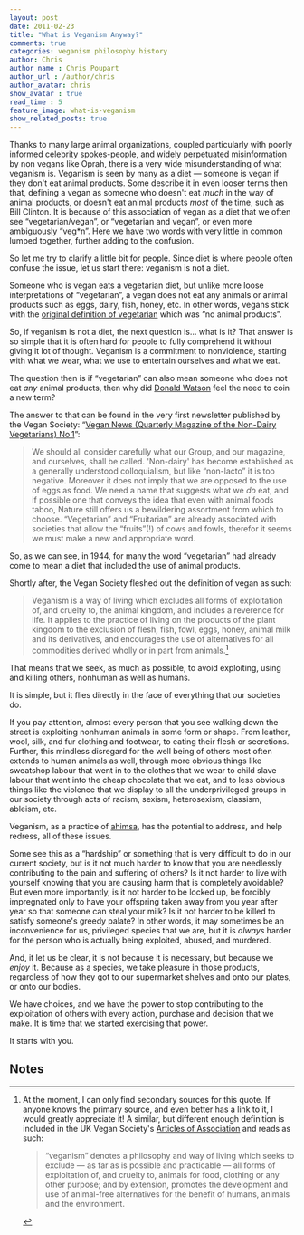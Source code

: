 ```yaml
---
layout: post
date: 2011-02-23
title: "What is Veganism Anyway?"
comments: true
categories: veganism philosophy history
author: Chris
author_name : Chris Poupart
author_url : /author/chris
author_avatar: chris
show_avatar : true
read_time : 5
feature_image: what-is-veganism
show_related_posts: true
---
```


Thanks to many large animal organizations, coupled particularly with poorly informed celebrity spokes-people, and widely perpetuated misinformation by non vegans like Oprah, there is a very wide misunderstanding of what veganism is. Veganism is seen by many as a diet — someone is vegan if they don't eat animal products. Some describe it in even looser terms then that, defining a vegan as someone who doesn't eat *much* in the way of animal products, or doesn't eat animal products *most* of the time, such as Bill Clinton. It is because of this association of vegan as a diet that we often see “vegetarian/vegan”, or “vegetarian and vegan”, or even more ambiguously “veg*n”. Here we have two words with very little in common lumped together, further adding to the confusion.

So let me try to clarify a little bit for people. Since diet is where people often confuse the issue, let us start there: veganism is not a diet.

Someone who is vegan eats a vegetarian diet, but unlike more loose interpretations of “vegetarian”, a vegan does not eat any animals or animal products such as eggs, dairy, fish, honey, etc. In other words, vegans stick with the [original definition of vegetarian](http://www.ivu.org/history/usa19/bronson-alcott.html) which was “no animal products”.

So, if veganism is not a diet, the next question is… what is it? That answer is so simple that it is often hard for people to fully comprehend it without giving it lot of thought. Veganism is a commitment to nonviolence, starting with what we wear, what we use to entertain ourselves and what we eat.

The question then is if “vegetarian” can also mean someone who does not eat *any* animal products, then why did [Donald Watson](http://en.wikipedia.org/wiki/Donald_Watson) feel the need to coin a new term?

The answer to that can be found in the very first newsletter published by the Vegan Society: “[Vegan News (Quarterly Magazine of the Non-Dairy Vegetarians) No.1](http://vegansociety.com/uploadedFiles/About_The_Society/Publications/The_Vegan_magazine/Feature_Articles/1944-news.pdf)”:

> We should all consider carefully what our Group, and our magazine, and ourselves, shall be called. 'Non-dairy' has become established as a generally understood colloquialism, but like “non-lacto” it is too negative. Moreover it does not imply that we are opposed to the use of eggs as food. We need a name that suggests what we *do* eat, and if possible one that conveys the idea that even with animal foods taboo, Nature still offers us a bewildering assortment from which to choose. “Vegetarian” and “Fruitarian” are already associated with societies that allow the “fruits”(!) of cows and fowls, therefor it seems we must make a new and appropriate word.

So, as we can see, in 1944, for many the word “vegetarian” had already come to mean a diet that included the use of animal products.

Shortly after, the Vegan Society fleshed out the definition of vegan as such:

> Veganism is a way of living which excludes all forms of exploitation of, and cruelty to, the animal kingdom, and includes a reverence for life. It applies to the practice of living on the products of the plant kingdom to the exclusion of flesh, fish, fowl, eggs, honey, animal milk and its derivatives, and encourages the use of alternatives for all commodities derived wholly or in part from animals.[^1]

That means that we seek, as much as possible, to avoid exploiting, using and killing others, nonhuman as well as humans.

It is simple, but it flies directly in the face of everything that our societies do.

If you pay attention, almost every person that you see walking down the street is exploiting nonhuman animals in some form or shape. From leather, wool, silk, and fur clothing and footwear, to eating their flesh or secretions. Further, this mindless disregard for the well being of others most often extends to human animals as well, through more obvious things like sweatshop labour that went in to the clothes that we wear to child slave labour that went into the cheap chocolate that we eat, and to less obvious things like the violence that we display to all the underprivileged groups in our society through acts of racism, sexism, heterosexism, classism, ableism, etc.

Veganism, as a practice of [ahimsa](http://en.wikipedia.org/wiki/Ahimsa), has the potential to address, and help redress, all of these issues.

Some see this as a “hardship” or something that is very difficult to do in our current society, but is it not much harder to know that you are needlessly contributing to the pain and suffering of others? Is it not harder to live with yourself knowing that you are causing harm that is completely avoidable? But even more importantly, is it not harder to be locked up, be forcibly impregnated only to have your offspring taken away from you year after year so that someone can steal your milk? Is it not harder to be killed to satisfy someone's greedy palate? In other words, it may sometimes be an inconvenience for us, privileged species that we are, but it is *always* harder for the person who is actually being exploited, abused, and murdered.

And, it let us be clear, it is not because it is necessary, but because we *enjoy* it. Because as a species, we take pleasure in those products, regardless of how they got to our supermarket shelves and onto our plates, or onto our bodies.

We have choices, and we have the power to stop contributing to the exploitation of others with every action, purchase and decision that we make. It is time that we started exercising that power.

It starts with you.

## Notes
[^1]: At the moment, I can only find secondary sources for this quote. If anyone knows the primary source, and even better has a link to it, I would greatly appreciate it! A similar, but different enough definition is included in the UK Vegan Society's [Articles of Association](http://www.vegansociety.com/uploadedFiles/About_Us/Articles-of-Association-Nov-10.pdf) and reads as such:

    > “veganism” denotes a philosophy and way of living which seeks to exclude — as far as is possible and practicable — all forms of exploitation of, and cruelty to, animals for food, clothing or any other purpose; and by extension, promotes the development and use of animal-free alternatives for the benefit of humans, animals and the environment.

